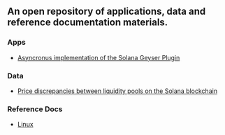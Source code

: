 ## An open repository of applications, data and reference documentation materials. 
### Apps
* [Asyncronus implementation of the Solana Geyser Plugin](solana/plugin)

### Data
* [Price discrepancies between liquidity pools on the Solana blockchain](solana/data)

### Reference Docs
* [Linux](https://github.com/andreimontchik/public/wiki/linux)
